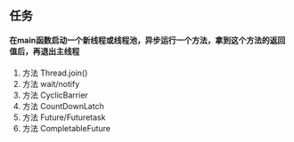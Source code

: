 ## 任务
#### 在main函数启动一个新线程或线程池，异步运行一个方法，拿到这个方法的返回值后，再退出主线程

1. 方法 Thread.join()
2. 方法 wait/notify
3. 方法 CyclicBarrier
4. 方法 CountDownLatch
5. 方法 Future/Futuretask
6. 方法 CompletableFuture
